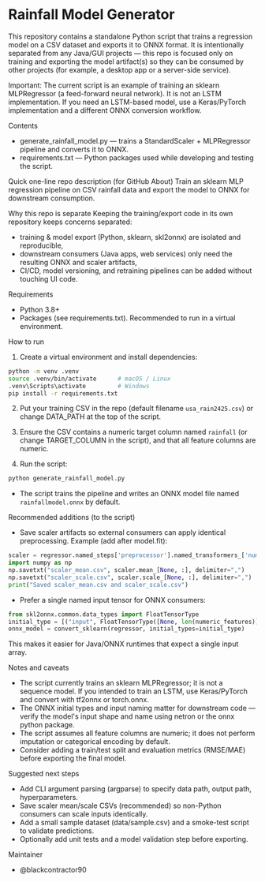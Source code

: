 # Rainfall Model Generator

This repository contains a standalone Python script that trains a regression model on a CSV dataset and exports it to ONNX format. It is intentionally separated from any Java/GUI projects — this repo is focused only on training and exporting the model artifact(s) so they can be consumed by other projects (for example, a desktop app or a server-side service).

Important: The current script is an example of training an sklearn MLPRegressor (a feed-forward neural network). It is not an LSTM implementation. If you need an LSTM-based model, use a Keras/PyTorch implementation and a different ONNX conversion workflow.

Contents
- generate_rainfall_model.py — trains a StandardScaler + MLPRegressor pipeline and converts it to ONNX.
- requirements.txt — Python packages used while developing and testing the script.

Quick one-line repo description (for GitHub About)
Train an sklearn MLP regression pipeline on CSV rainfall data and export the model to ONNX for downstream consumption.

Why this repo is separate
Keeping the training/export code in its own repository keeps concerns separated:
- training & model export (Python, sklearn, skl2onnx) are isolated and reproducible,
- downstream consumers (Java apps, web services) only need the resulting ONNX and scaler artifacts,
- CI/CD, model versioning, and retraining pipelines can be added without touching UI code.

Requirements
- Python 3.8+
- Packages (see requirements.txt). Recommended to run in a virtual environment.

How to run
1. Create a virtual environment and install dependencies:
```bash
python -m venv .venv
source .venv/bin/activate      # macOS / Linux
.venv\Scripts\activate         # Windows
pip install -r requirements.txt
```

2. Put your training CSV in the repo (default filename `usa_rain2425.csv`) or change DATA_PATH at the top of the script.

3. Ensure the CSV contains a numeric target column named `rainfall` (or change TARGET_COLUMN in the script), and that all feature columns are numeric.

4. Run the script:
```bash
python generate_rainfall_model.py
```
- The script trains the pipeline and writes an ONNX model file named `rainfallmodel.onnx` by default.

Recommended additions (to the script)
- Save scaler artifacts so external consumers can apply identical preprocessing. Example (add after model.fit):
```python
scaler = regressor.named_steps['preprocessor'].named_transformers_['num']
import numpy as np
np.savetxt("scaler_mean.csv", scaler.mean_[None, :], delimiter=",")
np.savetxt("scaler_scale.csv", scaler.scale_[None, :], delimiter=",")
print("Saved scaler_mean.csv and scaler_scale.csv")
```

- Prefer a single named input tensor for ONNX consumers:
```python
from skl2onnx.common.data_types import FloatTensorType
initial_type = [("input", FloatTensorType([None, len(numeric_features)]))]
onnx_model = convert_sklearn(regressor, initial_types=initial_type)
```
This makes it easier for Java/ONNX runtimes that expect a single input array.

Notes and caveats
- The script currently trains an sklearn MLPRegressor; it is not a sequence model. If you intended to train an LSTM, use Keras/PyTorch and convert with tf2onnx or torch.onnx.
- The ONNX initial types and input naming matter for downstream code — verify the model's input shape and name using netron or the onnx python package.
- The script assumes all feature columns are numeric; it does not perform imputation or categorical encoding by default.
- Consider adding a train/test split and evaluation metrics (RMSE/MAE) before exporting the final model.

Suggested next steps
- Add CLI argument parsing (argparse) to specify data path, output path, hyperparameters.
- Save scaler mean/scale CSVs (recommended) so non-Python consumers can scale inputs identically.
- Add a small sample dataset (data/sample.csv) and a smoke-test script to validate predictions.
- Optionally add unit tests and a model validation step before exporting.
  

Maintainer
- @blackcontractor90
